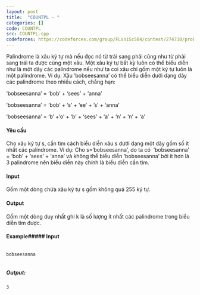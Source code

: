 ```yaml
---
layout: post
title:  "COUNTPL - "
categories: []
code: COUNTPL
src: COUNTPL.cpp
codeforces: https://codeforces.com/group/FLVn1Sc504/contest/274710/problem/D
---
```




  



Palindrome là xâu ký tự mà nếu đọc nó từ trái sang phải cũng như từ phải sang trái ta được cùng một xâu. Một xâu ký tự bất kỳ luôn có thể biểu diễn như là một dãy các palindrome nếu như ta coi xâu chỉ gồm một ký tự luôn là một palindrome. Ví dụ: Xâu ‘bobseesanna’ có thể biểu diễn dưới dạng dãy các palindrome theo nhiều cách, chẳng hạn:

‘bobseesanna’ = ‘bob’ + ‘sees’ + ‘anna’

‘bobseesanna’ = ‘bob’ + ‘s’ + ‘ee’ + ’s’ + ‘anna’

‘bobseesanna’ = ‘b’ +’o’ + ‘b’ + ‘sees’ + ‘a’ + ‘n’ + ‘n’ + ‘a’

#### Yêu cầu

Cho xâu ký tự s, cần tìm cách biểu diễn xâu s dưới dạng một dãy gồm số ít nhất các palindrome. Ví dụ: Cho s=‘bobseesanna’, do ta có  ‘bobseesanna’ = ‘bob’ + ‘sees’ + ‘anna’ và không thể biểu diễn ‘bobseesanna’ bởi ít hơn là 3 palindrome nên biểu diễn này chính là biểu diễn cần tìm.

#### Input

Gồm một dòng chứa xâu ký tự s gồm không quá 255 ký tự.

#### Output

Gồm một dòng duy nhất ghi k là số lượng ít nhất các palindrome trong biểu diễn tìm được.

#### Example##### Input

```
  
bobseesanna  
  

```

##### Output:

```
3
```

<!--more-->

